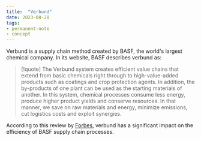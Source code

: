 ```yaml
---
title:  "Verbund"
date: 2023-08-28
tags: 
- permanent-note 
- concept
---
```


Verbund is a supply chain method created by BASF, the world's largest chemical company. In its website, BASF describes verbund as:

>[!quote]
> The Verbund system creates efficient value chains that extend from basic chemicals right through to high-value-added products such as coatings and crop protection agents. In addition, the by-products of one plant can be used as the starting materials of another. In this system, chemical processes consume less energy, produce higher product yields and conserve resources. In that manner, we save on raw materials and energy, minimize emissions, cut logistics costs and exploit synergies.

According to this review by 
[Forbes](literature-notes/Articles/One%20of%20the%20World%20Most%20Innovative%20Supply%20Chains.md), verbund has a significant impact on the efficiency of BASF supply chain processes.
